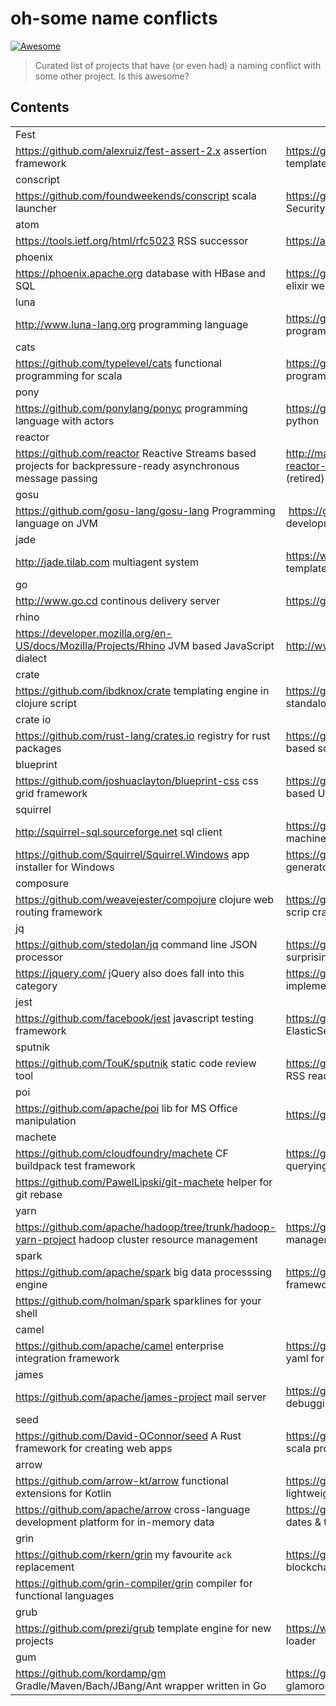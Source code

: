 
# oh-some name conflicts 

[![Awesome](https://cdn.rawgit.com/sindresorhus/awesome/d7305f38d29fed78fa85652e3a63e154dd8e8829/media/badge.svg)](https://github.com/sindresorhus/awesome)

> Curated list of projects that have (or even had) a naming conflict with some other project. Is this awesome?

## Contents

|  |  |
| ------------- | ------------- |
| Fest |
| https://github.com/alexruiz/fest-assert-2.x assertion framework | https://github.com/mailru/fest  javascript templates по руский |
| conscript |
| https://github.com/foundweekends/conscript scala launcher | https://github.com/google/conscrypt Java Security Provider |
| atom      |
| https://tools.ietf.org/html/rfc5023 RSS successor | https://atom.io/ text editor |
| phoenix   |
| https://phoenix.apache.org database with HBase and SQL | https://github.com/phoenixframework/phoenix elixir web framework |
| luna      |
| http://www.luna-lang.org programming language | https://github.com/tj/luna another programming language |
| cats      |
| https://github.com/typelevel/cats functional programming for scala | https://github.com/funcool/cats functional programming for clojure |
| pony      |
| https://github.com/ponylang/ponyc programming language with actors | https://github.com/ponyorm/pony ORM in python |
| reactor   |
| https://github.com/reactor Reactive Streams based projects for backpressure-ready asynchronous message passing | http://maven.apache.org/plugins/maven-reactor-plugin multi-module plugin for maven (retired) | 
| gosu |
| https://github.com/gosu-lang/gosu-lang Programming language on JVM | https://github.com/gosu/gosu  2D game development library |
| jade |
| http://jade.tilab.com multiagent system | https://www.npmjs.com/package/jade template language * renamed recently to `Pug` | 
| go   |
| http://www.go.cd continous delivery server | https://golang.org language from google  | 
| rhino |
| https://developer.mozilla.org/en-US/docs/Mozilla/Projects/Rhino JVM based JavaScript dialect | http://www.rhino3d.com 3D modelling lib |
| crate |
| https://github.com/ibdknox/crate templating engine in clojure script | https://github.com/copiousfreetime/crate standalone app builder for ruby |
| crate io |
| https://github.com/rust-lang/crates.io registry for rust packages | https://github.com/crate/crate elasticsearch based sql-like data storage |
| blueprint |
| https://github.com/joshuaclayton/blueprint-css css grid framework | https://github.com/palantir/blueprint react based UI-toolkit |
| squirrel |
| http://squirrel-sql.sourceforge.net sql client | https://github.com/hekailiang/squirrel state machine |
| https://github.com/Squirrel/Squirrel.Windows app installer for Windows | https://github.com/Masterminds/squirrel SQL generator in GO |
| composure | 
| https://github.com/weavejester/compojure clojure web routing framework | https://github.com/erichs/composure shell scrip crafting framework
| jq |
| https://github.com/stedolan/jq command line JSON processor | https://github.com/Teradata/jaqy SQL client, surprisingly installs itself as `jq` |
| https://jquery.com/ jQuery also does fall into this category | https://github.com/timestored/jq JVM implementation of `q` language |
| jest |
| https://github.com/facebook/jest javascript testing framework | https://github.com/searchbox-io/Jest Java ElasticSearch REST client |
| sputnik |
| https://github.com/TouK/sputnik static code review tool | https://github.com/szwacz/sputnik desktop RSS reader |
| poi |
| https://github.com/apache/poi lib for MS Office manipulation | https://github.com/egoist/poi js framework |
| machete |
| https://github.com/cloudfoundry/machete CF buildpack test framework | https://github.com/phatboyg/Machete parsing, querying and processing sophisticated text |
| https://github.com/PawelLipski/git-machete helper for git rebase |
| yarn |
| https://github.com/apache/hadoop/tree/trunk/hadoop-yarn-project hadoop cluster resource management | https://github.com/yarnpkg/yarn dependency manager in javascript ecosystem |
| spark |
| https://github.com/apache/spark big data processsing engine |  https://github.com/perwendel/spark tiny web framework |
| https://github.com/holman/spark sparklines for your shell  |   |
| camel |
| https://github.com/apache/camel enterprise integration framework | https://github.com/decorators-squad/camel yaml for java |
| james |
| https://github.com/apache/james-project mail server | https://github.com/james-proxy/james debugging web proxy |
| seed |
| https://github.com/David-OConnor/seed A Rust framework for creating web apps | https://github.com/tindzk/seed build tool for scala projects |
| arrow |
| https://github.com/arrow-kt/arrow functional extensions for Kotlin | https://github.com/android10/arrow lightweight toolbox for Java/Android |
| https://github.com/apache/arrow cross-language development platform for in-memory data | https://github.com/crsmithdev/arrow better dates & times for Python |
| grin |
| https://github.com/rkern/grin my favourite `ack` replacement | https://github.com/mimblewimble/grin blockchain implementation |
| https://github.com/grin-compiler/grin compiler for functional languages |
| grub |
| https://github.com/prezi/grub template engine for new projects | https://www.gnu.org/software/grub/ linux loader |
| gum | 
| https://github.com/kordamp/gm Gradle/Maven/Bach/JBang/Ant wrapper written in Go | https://github.com/charmbracelet/gum tool for glamorous shell scripts  |
